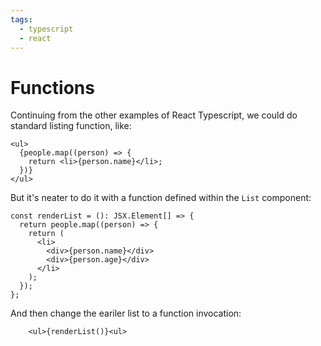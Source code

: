 ```yaml
---
tags:
  - typescript
  - react
---
```


# Functions

Continuing from the other examples of React Typescript, we could do standard
listing function, like:

```tsx
<ul>
  {people.map((person) => {
    return <li>{person.name}</li>;
  })}
</ul>
```

But it's neater to do it with a function defined within the `List` component:

```tsx
const renderList = (): JSX.Element[] => {
  return people.map((person) => {
    return (
      <li>
        <div>{person.name}</div>
        <div>{person.age}</div>
      </li>
    );
  });
};
```

And then change the eariler list to a function invocation:

```tsx
    <ul>{renderList()}<ul>
```
